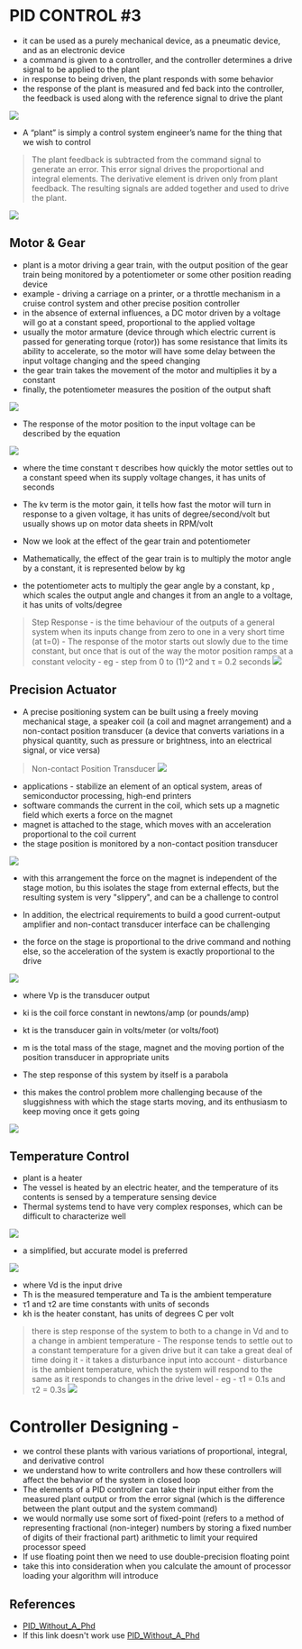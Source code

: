 # PID CONTROL #3

- it can be used as  a purely mechanical device, as a pneumatic device, and as an electronic device
- a command is given to a controller, and the controller determines a drive signal to be applied to the plant
- in response to being driven, the plant responds with some behavior
- the response of the plant is measured and fed back into the controller, the feedback is used along with the reference signal to drive the plant

![](./References/3_1.png)

- A “plant” is simply a control system engineer’s name for the thing that we wish to control

> The plant feedback is subtracted from the command signal to generate an error. This error signal drives the proportional and integral elements. The derivative element is driven only from plant feedback. The resulting signals are added together and used to drive the plant.

![](./References/3_2.png)


## Motor & Gear

- plant is a motor driving a gear train, with the output position of the gear train being monitored by a potentiometer or some other position reading device
- example - driving a carriage on a printer, or a throttle mechanism in a cruise control system and other precise position controller
- in the absence of external influences, a DC motor driven by a voltage will go at a constant speed, proportional to the applied voltage
- usually the motor armature (device through which electric current is passed for generating torque (rotor)) has some resistance that limits its ability to accelerate, so the motor will have some delay between the input voltage changing and the speed changing
- the gear train takes the movement of the motor and multiplies it by a constant
- finally, the potentiometer measures the position of the output shaft

![](./References/3_3.png)

- The response of the motor position to the input voltage can be described by the equation

![](./References/3_4.png)

- where the time constant τ describes how quickly the motor settles out to a constant speed when its supply voltage changes, it has units of seconds
- The kv term is the motor gain, it tells how fast the motor will turn in response to a given voltage, it has units of degree/second/volt but usually shows up on motor data sheets in RPM/volt

- Now we look at the effect of the gear train and potentiometer
- Mathematically, the effect of the gear train is to multiply the motor angle by a constant, it is represented below by kg
- the potentiometer acts to multiply the gear angle by a constant, kp , which scales the output angle and changes it from an angle to a voltage, it has units of volts/degree

> Step Response - is the time behaviour of the outputs of a general system when its inputs change from zero to one in a very short time (at t=0)
    - The response of the motor starts out slowly due to the time constant, but once that is out of the way the motor position ramps at a constant velocity
    - eg - step from 0 to (1)^2 and τ = 0.2 seconds
    ![](./References/3_5.png)

## Precision Actuator

- A precise positioning system can be built using a freely moving mechanical stage, a speaker coil (a coil and magnet arrangement) and a non-contact position transducer (a device that converts variations in a physical quantity, such as pressure or brightness, into an electrical signal, or vice versa)

> Non-contact Position Transducer
    ![](./References/3_8.png)

- applications - stabilize an element of an optical system, areas of semiconductor processing, high-end printers
- software commands the current in the coil, which sets up a magnetic field which exerts a force on the magnet
- magnet is attached to the stage, which moves with an acceleration proportional to the coil current
- the stage position is monitored by a non-contact position transducer

![](./References/3_6.png)

- with this arrangement the force on the magnet is independent of the stage motion, bu this isolates the stage from external effects, but the resulting system is very "slippery", and can be a challenge to control
- In addition, the electrical requirements to build a good current-output amplifier and non-contact transducer interface can be challenging

- the force on the stage is proportional to the drive command and nothing else, so the acceleration of the system is exactly proportional to the drive

![](./References/3_7.png)

- where Vp is the transducer output
- ki is the coil force constant in newtons/amp (or pounds/amp)
- kt is the transducer gain in volts/meter (or volts/foot)
- m is the total mass of the stage, magnet and the moving portion of the position transducer in appropriate units

- The step response of this system by itself is a parabola
- this makes the control problem more challenging because of the sluggishness with which the stage starts moving, and its enthusiasm to keep moving once it gets going

![](./References/3_9.png)


## Temperature Control

- plant is a heater
- The vessel is heated by an electric heater, and the temperature of its contents is sensed by a temperature sensing device
- Thermal systems tend to have very complex responses, which can be difficult to characterize well

![](./References/3_10.png)

- a simplified, but accurate model is preferred

![](./References/3_11.png)

- where Vd is the input drive
- Th is the measured temperature and Ta is the ambient temperature
- τ1 and τ2 are time constants with units of seconds
- kh is the heater constant, has units of degrees C per volt

> there is step response of the system to both to a change in Vd and to a change in ambient temperature
    - The response tends to settle out to a constant temperature for a given drive but it can take a great deal of time doing it
    - it takes a disturbance input into account
    - disturbance is the ambient temperature, which the system will respond to the same as it responds to changes in the drive level
    - eg - τ1 = 0.1s and τ2 = 0.3s
    ![](./References/3_12.png)


# Controller Designing -

- we control these plants with various variations of proportional, integral, and derivative control
- we understand how to write controllers and how these controllers will affect the behavior of the system in closed loop
- The elements of a PID controller can take their input either from the measured plant output or from the error signal (which is the difference between the plant output and the system command)
- we would normally use some sort of fixed-point (refers to a method of representing fractional (non-integer) numbers by storing a fixed number of digits of their fractional part) arithmetic to limit your required processor speed
- If use floating point then we need to use double-precision floating point
- take this into consideration when you calculate the amount of processor loading your algorithm will introduce
    







## References

- [PID_Without_A_Phd](https://www.wescottdesign.com/articles/pid/pidWithoutAPhd.pdf)
- If this link doesn't work use [PID_Without_A_Phd](./References/pidWithoutAPhd.pdf)